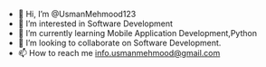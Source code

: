 - 👋 Hi, I’m @UsmanMehmood123
- 👀 I’m interested in Software Development
- 🌱 I’m currently learning Mobile Application Development,Python
- 💞️ I’m looking to collaborate on Software Development.
- 📫 How to reach me info.usmanmehmood@gmail.com

<!---
UsmanMehmood123/UsmanMehmood123 is a ✨ special ✨ repository because its `README.md` (this file) appears on your GitHub profile.
You can click the Preview link to take a look at your changes.
--->
